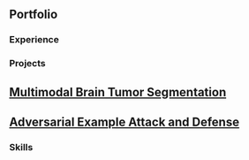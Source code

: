 ## Portfolio
### Experience
### Projects
[Multimodal Brain Tumor Segmentation](as791.github.io/Multimodal-Brain-Tumor-Segmentation)
---
[Adversarial Example Attack and Defense](as791.github.io/Adversarial-Example-Attack-and-Defense)
---
### Skills

